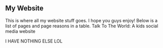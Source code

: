 ## My Website
This is where all my website stuff goes.
I hope you guys enjoy!
Below is a list of pages and page reasons in a table.
Talk To The World: A kids social media website

I HAVE NOTHING ELSE LOL
